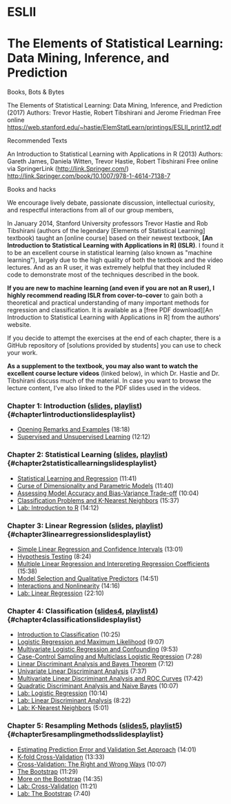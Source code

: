 # ESLII
The Elements of Statistical Learning: Data Mining, Inference, and Prediction
======================================================================

Books, Bots & Bytes


The Elements of Statistical Learning: Data Mining, Inference, and Prediction (2017)
Authors: Trevor Hastie, Robert Tibshirani and Jerome Friedman
Free online  https://web.stanford.edu/~hastie/ElemStatLearn/printings/ESLII_print12.pdf


Recommended Texts

An Introduction to Statistical Learning with Applications in R (2013)
Authors: Gareth James, Daniela Witten, Trevor Hastie, Robert Tibshirani
Free online via SpringerLink (http://link.Springer.com/) http://link.Springer.com/book/10.1007/978-1-4614-7138-7




Books and hacks

We encourage lively debate, passionate discussion, intellectual curiosity, and respectful interactions from all of our group members,



In January 2014, Stanford University professors Trevor Hastie and Rob
Tibshirani (authors of the legendary [Elements of Statistical Learning]
textbook) taught an [online course] based on their newest textbook,
**[An Introduction to Statistical Learning with Applications in R]
(ISLR)**. I found it to be an excellent course in statistical learning
(also known as \"machine learning\"), largely due to the high quality of
both the textbook and the video lectures. And as an R user, it was
extremely helpful that they included R code to demonstrate most of the
techniques described in the book.

**If you are new to machine learning (and even if you are not an R
user), I highly recommend reading ISLR from cover-to-cover** to gain
both a theoretical and practical understanding of many important methods
for regression and classification. It is available as a [free PDF
download][An Introduction to Statistical Learning with Applications in R]
from the authors\' website.

If you decide to attempt the exercises at the end of each chapter, there
is a GitHub repository of [solutions provided by students] you can use
to check your work.

**As a supplement to the textbook, you may also want to watch the
excellent course lecture videos** (linked below), in which Dr. Hastie
and Dr. Tibshirani discuss much of the material. In case you want to
browse the lecture content, I\'ve also linked to the PDF slides used in
the videos.

### Chapter 1: Introduction ([slides], [playlist]) {#chapter1introductionslidesplaylist}

-   [Opening Remarks and Examples] (18:18)
-   [Supervised and Unsupervised Learning] (12:12)

### Chapter 2: Statistical Learning ([slides][1], [playlist][2]) {#chapter2statisticallearningslidesplaylist}

-   [Statistical Learning and Regression] (11:41)
-   [Curse of Dimensionality and Parametric Models] (11:40)
-   [Assessing Model Accuracy and Bias-Variance Trade-off] (10:04)
-   [Classification Problems and K-Nearest Neighbors] (15:37)
-   [Lab: Introduction to R] (14:12)

### Chapter 3: Linear Regression ([slides][3], [playlist][4]) {#chapter3linearregressionslidesplaylist}

-   [Simple Linear Regression and Confidence Intervals] (13:01)
-   [Hypothesis Testing] (8:24)
-   [Multiple Linear Regression and Interpreting Regression
    Coefficients] (15:38)
-   [Model Selection and Qualitative Predictors] (14:51)
-   [Interactions and Nonlinearity] (14:16)
-   [Lab: Linear Regression] (22:10)

### Chapter 4: Classification ([slides4], [playlist4]) {#chapter4classificationslidesplaylist}

-   [Introduction to Classification] (10:25)
-   [Logistic Regression and Maximum Likelihood] (9:07)
-   [Multivariate Logistic Regression and Confounding] (9:53)
-   [Case-Control Sampling and Multiclass Logistic Regression] (7:28)
-   [Linear Discriminant Analysis and Bayes Theorem] (7:12)
-   [Univariate Linear Discriminant Analysis] (7:37)
-   [Multivariate Linear Discriminant Analysis and ROC Curves] (17:42)
-   [Quadratic Discriminant Analysis and Naive Bayes] (10:07)
-   [Lab: Logistic Regression] (10:14)
-   [Lab: Linear Discriminant Analysis] (8:22)
-   [Lab: K-Nearest Neighbors] (5:01)
### Chapter 5: Resampling Methods ([slides5], [playlist5]) {#chapter5resamplingmethodsslidesplaylist}

-   [Estimating Prediction Error and Validation Set Approach] (14:01)
-   [K-fold Cross-Validation] (13:33)
-   [Cross-Validation: The Right and Wrong Ways] (10:07)
-   [The Bootstrap] (11:29)
-   [More on the Bootstrap] (14:35)
-   [Lab: Cross-Validation] (11:21)
-   [Lab: The Bootstrap] (7:40)



 
  [slides]: https://class.stanford.edu/c4x/HumanitiesScience/StatLearning/asset/introduction.pdf
  [playlist]: https://www.youtube.com/playlist?list=PL5-da3qGB5ICcUhueCyu25slvsGp8IDTa
  [Opening Remarks and Examples]: https://www.youtube.com/watch?v=2wLfFB_6SKI&list=PL5-da3qGB5ICcUhueCyu25slvsGp8IDTa
  [Supervised and Unsupervised Learning]: https://www.youtube.com/watch?v=LvaTokhYnDw&list=PL5-da3qGB5ICcUhueCyu25slvsGp8IDTa
  [1]: https://class.stanford.edu/c4x/HumanitiesScience/StatLearning/asset/statistical_learning.pdf
  [2]: https://www.youtube.com/playlist?list=PL5-da3qGB5IDvuFPNoSqheihPOQNJpzyy
  [Statistical Learning and Regression]: https://www.youtube.com/watch?v=WjyuiK5taS8&list=PL5-da3qGB5IDvuFPNoSqheihPOQNJpzyy
  [Curse of Dimensionality and Parametric Models]: https://www.youtube.com/watch?v=UvxHOkYQl8g&list=PL5-da3qGB5IDvuFPNoSqheihPOQNJpzyy
  [Assessing Model Accuracy and Bias-Variance Trade-off]: https://www.youtube.com/watch?v=VusKAosxxyk&list=PL5-da3qGB5IDvuFPNoSqheihPOQNJpzyy
  [Classification Problems and K-Nearest Neighbors]: https://www.youtube.com/watch?v=vVj2itVNku4&list=PL5-da3qGB5IDvuFPNoSqheihPOQNJpzyy
  [Lab: Introduction to R]: https://www.youtube.com/watch?v=jwBgGS_4RQA&list=PL5-da3qGB5IDvuFPNoSqheihPOQNJpzyy
  [3]: https://class.stanford.edu/c4x/HumanitiesScience/StatLearning/asset/linear_regression.pdf
  [4]: https://www.youtube.com/playlist?list=PL5-da3qGB5IBSSCPANhTgrw82ws7w_or9
  [Simple Linear Regression and Confidence Intervals]: https://www.youtube.com/watch?v=PsE9UqoWtS4&list=PL5-da3qGB5IBSSCPANhTgrw82ws7w_or9
  [Hypothesis Testing]: https://www.youtube.com/watch?v=J6AdoiNUyWI&list=PL5-da3qGB5IBSSCPANhTgrw82ws7w_or9
  [Multiple Linear Regression and Interpreting Regression Coefficients]:
    https://www.youtube.com/watch?v=1hbCJyM9ccs&list=PL5-da3qGB5IBSSCPANhTgrw82ws7w_or9
  [Model Selection and Qualitative Predictors]: https://www.youtube.com/watch?v=3T6RXmIHbJ4&list=PL5-da3qGB5IBSSCPANhTgrw82ws7w_or9
  [Interactions and Nonlinearity]: https://www.youtube.com/watch?v=IFzVxLv0TKQ&list=PL5-da3qGB5IBSSCPANhTgrw82ws7w_or9
  [Lab: Linear Regression]: https://www.youtube.com/watch?v=5ONFqIk3RFg&list=PL5-da3qGB5IBSSCPANhTgrw82ws7w_or9
  [slides4]: https://class.stanford.edu/c4x/HumanitiesScience/StatLearning/asset/classification.pdf
  [playlist4]: https://www.youtube.com/playlist?list=PL5-da3qGB5IC4vaDba5ClatUmFppXLAhE
  [Introduction to Classification]: https://www.youtube.com/watch?v=sqq21-VIa1c&list=PL5-da3qGB5IC4vaDba5ClatUmFppXLAhE
  [Logistic Regression and Maximum Likelihood]: https://www.youtube.com/watch?v=31Q5FGRnxt4&list=PL5-da3qGB5IC4vaDba5ClatUmFppXLAhE
  [Multivariate Logistic Regression and Confounding]: https://www.youtube.com/watch?v=MpX8rVv_u4E&list=PL5-da3qGB5IC4vaDba5ClatUmFppXLAhE
  [Case-Control Sampling and Multiclass Logistic Regression]: https://www.youtube.com/watch?v=GavRXXEHGqU&list=PL5-da3qGB5IC4vaDba5ClatUmFppXLAhE
  [Linear Discriminant Analysis and Bayes Theorem]: https://www.youtube.com/watch?v=RfrGiG1Hm3M&list=PL5-da3qGB5IC4vaDba5ClatUmFppXLAhE
  [Univariate Linear Discriminant Analysis]: https://www.youtube.com/watch?v=QG0pVJXT6EU&list=PL5-da3qGB5IC4vaDba5ClatUmFppXLAhE
  [Multivariate Linear Discriminant Analysis and ROC Curves]: https://www.youtube.com/watch?v=X4VDZDp2vqw&list=PL5-da3qGB5IC4vaDba5ClatUmFppXLAhE
  [Quadratic Discriminant Analysis and Naive Bayes]: https://www.youtube.com/watch?v=6FiNGTYAOAA&list=PL5-da3qGB5IC4vaDba5ClatUmFppXLAhE
  [Lab: Logistic Regression]: https://www.youtube.com/watch?v=TxvEVc8YNlU&list=PL5-da3qGB5IC4vaDba5ClatUmFppXLAhE
  [Lab: Linear Discriminant Analysis]: https://www.youtube.com/watch?v=2cl7JiPzkBY&list=PL5-da3qGB5IC4vaDba5ClatUmFppXLAhE
  [Lab: K-Nearest Neighbors]: https://www.youtube.com/watch?v=9TVVF7CS3F4&list=PL5-da3qGB5IC4vaDba5ClatUmFppXLAhE
  [slides5]: https://class.stanford.edu/c4x/HumanitiesScience/StatLearning/asset/cv_boot.pdf
  [playlist5]: https://www.youtube.com/playlist?list=PL5-da3qGB5IA6E6ZNXu7dp89_uv8yocmf
  [Estimating Prediction Error and Validation Set Approach]: https://www.youtube.com/watch?v=_2ij6eaaSl0&list=PL5-da3qGB5IA6E6ZNXu7dp89_uv8yocmf
  [K-fold Cross-Validation]: https://www.youtube.com/watch?v=nZAM5OXrktY&list=PL5-da3qGB5IA6E6ZNXu7dp89_uv8yocmf
  [Cross-Validation: The Right and Wrong Ways]: https://www.youtube.com/watch?v=S06JpVoNaA0&list=PL5-da3qGB5IA6E6ZNXu7dp89_uv8yocmf
  [The Bootstrap]: https://www.youtube.com/watch?v=p4BYWX7PTBM&list=PL5-da3qGB5IA6E6ZNXu7dp89_uv8yocmf
  [More on the Bootstrap]: https://www.youtube.com/watch?v=BzHz0J9a6k0&list=PL5-da3qGB5IA6E6ZNXu7dp89_uv8yocmf
  [Lab: Cross-Validation]: https://www.youtube.com/watch?v=6dSXlqHAoMk&list=PL5-da3qGB5IA6E6ZNXu7dp89_uv8yocmf
  [Lab: The Bootstrap]: https://www.youtube.com/watch?v=YVSmsWoBKnA&list=PL5-da3qGB5IA6E6ZNXu7dp89_uv8yocmf


